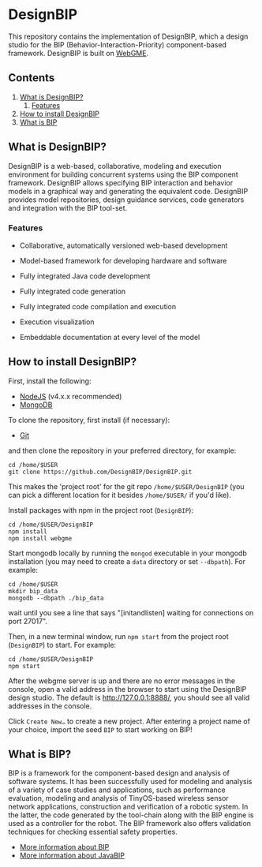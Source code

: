 # DesignBIP 

This repository contains the implementation of DesignBIP, which a design studio for the BIP (Behavior-Interaction-Priority) component-based framework. DesignBIP is built on [WebGME](http://github.com/webgme/webgme). 

## Contents
1. [What is DesignBIP?](#what-is-designbip)
    1. [Features](#features)
2. [How to install DesignBIP](#how-to-install-designbip)
3. [What is BIP](#what-is-bip)

## What is DesignBIP?
DesignBIP is a web-based, collaborative, modeling and execution environment for building concurrent systems using the BIP component framework. DesignBIP allows specifying BIP interaction and behavior models in a graphical way and generating the equivalent code. DesignBIP provides model repositories, design guidance services, code generators and integration with the BIP tool-set.

### Features

* Collaborative, automatically versioned web-based development

* Model-based framework for developing hardware and software

* Fully integrated Java code development

* Fully integrated code generation

* Fully integrated code compilation and execution

* Execution visualization

* Embeddable documentation at every level of the model


## How to install DesignBIP?
First, install the following:
- [NodeJS](https://nodejs.org/en/download/) (v4.x.x recommended)
- [MongoDB](https://www.mongodb.com/download-center#production)

To clone the repository, first install (if necessary):
- [Git](https://git-scm.com/downloads)

and then clone the repository in your preferred directory, for example:
```
cd /home/$USER
git clone https://github.com/DesignBIP/DesignBIP.git
```
This makes the 'project root' for the git repo `/home/$USER/DesignBIP` (you can pick a different location for it besides `/home/$USER/` if you'd like).

Install packages with npm in the project root (`DesignBIP`):
```
cd /home/$USER/DesignBIP
npm install
npm install webgme
```
Start mongodb locally by running the `mongod` executable in your mongodb installation (you may need to create a `data` directory or set `--dbpath`). For example:
```
cd /home/$USER
mkdir bip_data
mongodb --dbpath ./bip_data
```
wait until you see a line that says "[initandlisten] waiting for connections on port 27017".

Then, in a new terminal window, run `npm start` from the project root (`DesignBIP`) to start. For example:
```
cd /home/$USER/DesignBIP
npm start
```
After the webgme server is up and there are no error messages in the console, open a valid address in the browser to start using the DesignBIP design studio. The default is http://127.0.0.1:8888/, you should see all valid addresses in the console.

Click `Create New…` to create a new project.
After entering a project name of your choice, import the seed `BIP` to start working on BIP!

## What is BIP?
BIP is a framework for the component-based design and analysis of software systems. It has been successfully used for modeling and analysis of a variety of case studies and applications, such as performance evaluation, modeling and analysis of TinyOS-based wireless sensor network applications, construction and verification of a robotic system. In the latter, the code generated by the tool-chain along with the BIP engine is used as a controller for the robot. The BIP framework also offers validation techniques for checking essential safety properties.

* [More information about BIP](http://www-verimag.imag.fr/Rigorous-Design-of-Component-Based.html)
* [More information about JavaBIP](http://onlinelibrary.wiley.com/doi/10.1002/spe.2495/abstract)




